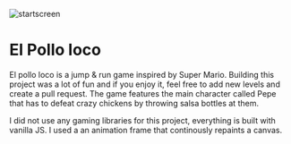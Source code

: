 ![startscreen](https://user-images.githubusercontent.com/104759604/236818898-b4341635-f310-48a1-adde-993a4671bad4.png)

<h1>El Pollo loco</h1>

El pollo loco is a jump & run game inspired by Super Mario. Building this project was a lot of fun and if you enjoy it, feel free to add new levels and create a pull request. The game features the main character called Pepe that has to defeat crazy chickens by throwing salsa bottles at them. 

I did not use any gaming libraries for this project, everything is built with vanilla JS. I used a an animation frame that continously repaints a canvas.
